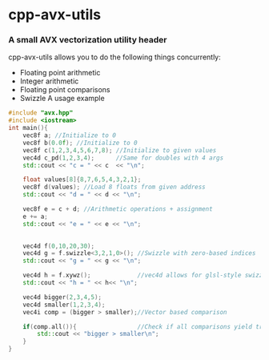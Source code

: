 # cpp-avx-utils
### A small AVX vectorization utility header
cpp-avx-utils allows you to do the following things concurrently:

- Floating point arithmetic
- Integer arithmetic
- Floating point comparisons
- Swizzle
A usage example
```cpp
#include "avx.hpp"
#include <iostream>
int main(){
    vec8f a; //Initialize to 0
    vec8f b(0.0f); //Initialize to 0
    vec8f c(1,2,3,4,5,6,7,8); //Initialize to given values
    vec4d c_pd(1,2,3,4);      //Same for doubles with 4 args
    std::cout << "c = " << c  << "\n";

    float values[8]{8,7,6,5,4,3,2,1};
    vec8f d(values); //Load 8 floats from given address
    std::cout << "d = " << d << "\n";

    vec8f e = c + d; //Arithmetic operations + assignment   
    e += a;
    std::cout << "e = " << e << "\n";
    

    vec4d f(0,10,20,30);
    vec4d g = f.swizzle<3,2,1,0>(); //Swizzle with zero-based indices
    std::cout << "g = " << g << "\n";

    vec4d h = f.xywz();             //vec4d allows for glsl-style swizzle with length 4
    std::cout << "h = " << h<< "\n";

    vec4d bigger(2,3,4,5);
    vec4d smaller(1,2,3,4);
    vec4i comp = (bigger > smaller);//Vector based comparison

    if(comp.all()){                 //Check if all comparisons yield true  
        std::cout << "bigger > smaller\n";
    }
}
```